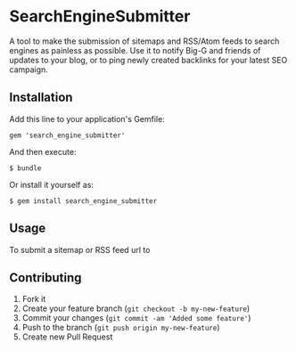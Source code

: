 # SearchEngineSubmitter

A tool to make the submission of sitemaps and RSS/Atom feeds to search engines as painless as possible. Use it to notify Big-G and friends of updates to your blog, or to ping newly created backlinks for your latest SEO campaign.

## Installation

Add this line to your application's Gemfile:

    gem 'search_engine_submitter'

And then execute:

    $ bundle

Or install it yourself as:

    $ gem install search_engine_submitter

## Usage

To submit a sitemap or RSS feed url to 

## Contributing

1. Fork it
2. Create your feature branch (`git checkout -b my-new-feature`)
3. Commit your changes (`git commit -am 'Added some feature'`)
4. Push to the branch (`git push origin my-new-feature`)
5. Create new Pull Request
